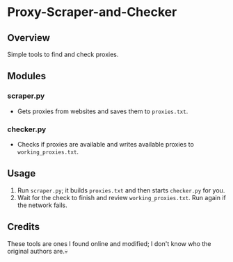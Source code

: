 # Proxy-Scraper-and-Checker

## Overview
Simple tools to find and check proxies.

## Modules
### scraper.py
- Gets proxies from websites and saves them to `proxies.txt`.
### checker.py
- Checks if proxies are available and writes available proxies to `working_proxies.txt`.

## Usage
1. Run `scraper.py`; it builds `proxies.txt` and then starts `checker.py` for you.
2. Wait for the check to finish and review `working_proxies.txt`. Run again if the network fails.

## Credits
These tools are ones I found online and modified; I don't know who the original authors are.💀
